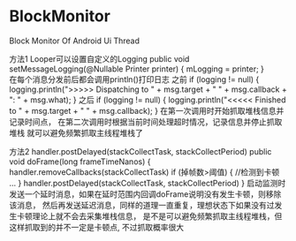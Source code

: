 # BlockMonitor
Block Monitor Of Android Ui Thread

方法1
		Looper可以设置自定义的Logging
		public void setMessageLogging(@Nullable Printer printer) {
			mLogging = printer;
		}	
		在每个消息分发前后都会调用println()打印日志
		之前
			if (logging != null) {
				logging.println(">>>>> Dispatching to " + msg.target + " " +
						msg.callback + ": " + msg.what);
			}
		之后
			if (logging != null) {
				logging.println("<<<<< Finished to " + msg.target + " " + msg.callback);
			}
		在第一次调用时开始抓取堆栈信息并记录时间点，
		在第二次调用时根据当前时间处理超时情况，记录信息并停止抓取堆栈
		就可以避免频繁抓取主线程堆栈了

方法2
		handler.postDelayed(stackCollectTask, stackCollectPeriod)
		public void doFrame(long frameTimeNanos) {
			handler.removeCallbacks(stackCollectTask)
			if (掉帧数>阈值) {
			   //检测到卡顿
				...
			}
			handler.postDelayed(stackCollectTask, stackCollectPeriod)
		}
		启动监测时发送一个延时消息，如果在延时范围内回调doFrame说明没有发生卡顿，则移除该消息，
		然后再发送延迟消息，同样的道理一直重复，理想状态下如果没有过发生卡顿理论上就不会去采集堆栈信息，
		是不是可以避免频繁抓取主线程堆栈，但这样抓取到的并不一定是卡顿点, 不过抓取概率很大
	
	
